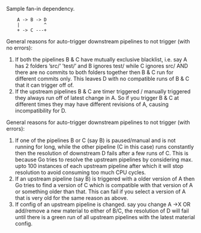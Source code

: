 Sample fan-in dependency.
```
    A -> B -> D
    |         ^
    + -> C ---+
```

General reasons for auto-trigger downstream pipelines to not trigger (with no errors):

1. If both the pipelines B & C have mutually exclusive blacklist, i.e. say A has 2 folders ’src/’ ’test/’ and B ignores test/ while C ignores src/ AND there are no commits to both folders together then B & C run for different commits only. This leaves D with no compatible runs of B & C that it can trigger off of.
2. If the upstream pipelines B & C are timer triggered / manually triggered they always run off of latest change in A. So if you trigger B & C at different times they may have different revisions of A, causing incompatibility for D.

General reasons for auto-trigger downstream pipelines to not trigger (with errors):

1. If one of the pipelines B or C (say B) is paused/manual and is not running for long, while the other pipeline (C in this case) runs constantly then the resolution of downstream D fails after a few runs of C. This is because Go tries to resolve the upstream pipelines by considering max. upto 100 instances of each upstream pipeline after which it will stop resolution to avoid consuming too much CPU cycles.
2. If an upstream pipeline (say B) is triggered with a older version of A then Go tries to find a version of C which is compatible with that version of A or something older than that. This can fail if you select a version of A that is very old for the same reason as above.
3. If config of an upstream pipeline is changed. say you change A ->X OR add/remove a new material to either of B/C, the resolution of D will fail until there is a green run of all upstream pipelines with the latest material config.
